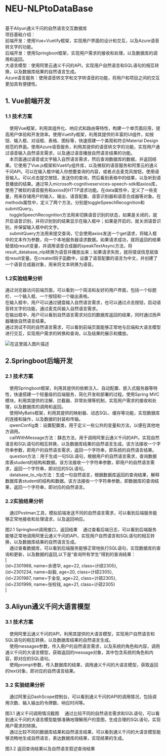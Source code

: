 # NEU-NLPtoDataBase
<br/>基于Aliyun通义千问的自然语言交互数据库<br/>
项目基础介绍：<br/>
前端开发：使用Vue+Vuetify框架，实现用户界面的设计和交互，以及Azure语音转文字的功能。<br/>
后端开发：使用Springboot框架，实现用户需求的接收和处理，以及数据库的调用和返回。<br/>
大语言模型：使用阿里云通义千问的API，实现用户自然语言和SQL语句的相互转换，以及数据库结果的自然语言生成。<br/>
Azure语言服务：使用语音转文字和文字转语音的功能，将用户和项目之间的交互更加具有便捷性。<br/>

## 1. Vue前端开发
### 1.1  技术方案
&ensp;&ensp;使用Vue框架，利用其组件化、响应式和路由等特性，构建一个单页面应用，提高用户体验和开发效率。使用Vuetify框架，利用其提供的丰富的UI组件，如按钮、输入框、对话框、表格、图标等，快速搭建一个美观和符合Material Design规范的界面。使用Azure语音服务，利用其提供的语音转文字的功能，实现用户通过语音输入自然语言需求，以及通过语音播放自然语言结果的功能。  <br/>
&ensp;&ensp;本页面通过语音或文字输入自然语言需求，然后查询数据库的数据，并返回结果。它使用了Vue.js框架和Vuetify组件库，以及微软的语音服务和阿里云的通义千问API。可以在输入框中输入你想要查询的内容，或者点击麦克风按钮，使用语音输入。可以点击提交按钮，发送你的查询，然后看到表格中的结果，以及听到语音播放的结果。通过导入microsoft-cognitiveservices-speech-sdk和axios库，使用了微软的语音服务和axios的HTTP请求功能。在data属性中，定义了一些变量，用来存储用户的输入、输出、语音配置、语音识别器和语音合成器等对象。在methods属性中，定义了两个方法，分别是toggleSpeechRecognition和submitQuery。<br/>
&ensp;&ensp;toggleSpeechRecognition方法用来切换语音识别的状态，如果是关闭的，就开启语音识别，并将识别到的结果显示在输入框中；如果是开启的，就关闭语音识别，并保留输入框中的文字。<br/>
&ensp;&ensp;submitQuery方法用来提交查询，它会使用axios发送一个get请求，将输入框中的文本作为参数，向一个本地服务器请求数据。如果请求成功，就将返回的结果赋值给result变量，并调用语音合成器的speakTextAsync方法，将result_database_nlp转换为语音并播放出来；如果请求失败，就将错误信息赋值给result变量。在created钩子函数中，设置了语音配置的语言为中文，并创建了一个语音合成器对象，用来将文本转换为语音。<br/>
### 1.2实验结果分析 
通过浏览器访问前端页面，可以看到一个简洁和友好的用户界面，包括一个标题栏、一个输入框、一个按钮和一个输出表格。<br/>
在输入框中，用户可以通过键盘输入自然语言需求，也可以通过点击按钮，启动语音转文字的功能，通过麦克风输入自然语言需求。<br/>
在输出框中，用户可以看到自然语言需求对应的数据库返回的结果，同时通过扬声器播放自然语言结果。<br/>
通过测试不同的自然语言需求，可以看到前端页面能够正常地与后端和大语言模型进行交互，实现用户需求的转换和查询，以及结果的展示和播放。<br/>

![在这里插入图片描述](https://img-blog.csdnimg.cn/direct/1e78bf8bb84f4e809d557173a832a90f.png)

## 2.Springboot后端开发
### 2.1  技术方案
&ensp;&ensp;使用Springboot框架，利用其提供的依赖注入、自动配置、嵌入式服务器等特性，快速搭建一个轻量级的后端服务，简化开发和部署的过程。使用Spring MVC模块，利用其提供的注解、拦截器、异常处理等机制，实现用户需求的接收和处理，以及数据库的调用和返回。<br/>
&ensp;&ensp;使用MyBatis框架，利用其提供的映射器、动态SQL、缓存等功能，实现数据库的连接和操作，以及数据的封装和传输。<br/>
&ensp;&ensp;qwenConfig类：设置配置类，用于定义一些公共的变量和方法，以便在其他地方调用。<br/>
&ensp;&ensp;callWithMessage方法：静态方法，用于调用阿里云通义千问的API，实现自然语言和SQL语句的相互转换，以及数据库结果的自然语言生成。该方法接收一个字符串参数，即用户的自然语言需求，返回一个字符串，即系统的自然语言结果。<br/>
&ensp;&ensp;question方法：用于生成一句SQL语句，根据用户的自然语言需求，查询数据库表student的结构和数据。该方法接收一个字符串参数，即用户的自然语言需求，返回一个字符串，即对应的SQL语句。<br/>
&ensp;&ensp;database_to_nlp方法：生成一句自然语言，根据数据库返回的查询结果，解释数据库表student的结构和数据。该方法接收一个字符串参数，即数据库的查询结果，返回一个字符串，即对应的自然语言。<br/>
### 2.2实验结果分析
&ensp;&ensp;通过Postman工具，模拟前端发送不同的自然语言需求，可以看到后端服务能够正常地接收和处理请求，以及返回响应。<br/>

图2.1 Springboot调用接口，返回结果
&ensp;&ensp;通过查看后端日志，可以看到后端服务能够正常地调用阿里云通义千问的API，实现用户自然语言和SQL语句的相互转换，以及数据库结果的自然语言生成。<br/>
&ensp;&ensp;通过查看数据库，可以看到后端服务能够正常地执行SQL语句，实现数据库的查询和更新，以及数据的返回,以下是“查询所有学生”得到的查询结果：<br/>
[<br/>
{id=2301988, name=余德华, age=22, class=计硕2305}, <br/>
{id=2301234, name=赵毅, age=20, class=计硕2305}, <br/>
{id=2301987, name=于金垒, age=22, class=计硕2305}, <br/>
{id=2301999, name=张校铭, age=21, class=计硕2305}<br/>
]<br/>
## 3.Aliyun通义千问大语言模型
### 3.1  技术方案
&ensp;&ensp;使用阿里云通义千问的API，利用其提供的大语言模型，实现用户自然语言和SQL语句的相互转换，以及数据库结果的自然语言生成。<br/>
&ensp;&ensp;使用messages参数，传入用户的自然语言需求，以及系统的角色和内容，调用通义千问的大语言模型，获取返回的message对象，其中包含系统的角色和内容，即对应的SQL语句。<br/>
&ensp;&ensp;使用prompt参数，传入数据库的结果，调用通义千问的大语言模型，获取返回的text对象，即对应的自然语言结果。<br/>
### 3.2  实验结果分析
&ensp;&ensp;通过阿里云DashScope控制台，可以看到通义千问的API的调用情况，包括调用次数、输入输出的令牌数、响应时间等。<br/>

图3.1 通义千问调用情况截图
&ensp;&ensp;通过比较不同的自然语言需求和SQL语句，可以看到通义千问的大语言模型能够准确地理解用户的意图，生成合理的SQL语句，实现用户需求的转换。<br/>
&ensp;&ensp;通过比较不同的数据库结果和自然语言结果，可以看到通义千问的大语言模型能够流畅地生成自然语言，表达数据库的结果，实现结果的生成。<br/>

图3.2 返回查询结果以及自然语言叙述查询结果
